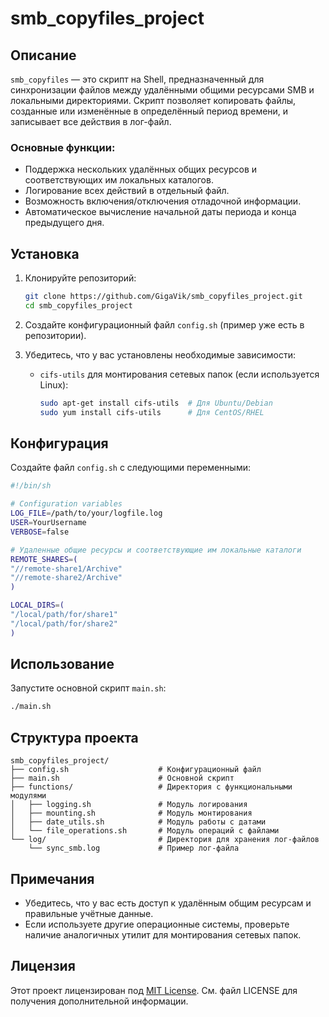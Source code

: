 # smb_copyfiles_project

## Описание

`smb_copyfiles` — это скрипт на Shell, предназначенный для синхронизации файлов между удалёнными общими ресурсами SMB и локальными директориями. Скрипт позволяет копировать файлы, созданные или изменённые в определённый период времени, и записывает все действия в лог-файл.

### Основные функции:
- Поддержка нескольких удалённых общих ресурсов и соответствующих им локальных каталогов.
- Логирование всех действий в отдельный файл.
- Возможность включения/отключения отладочной информации.
- Автоматическое вычисление начальной даты периода и конца предыдущего дня.

## Установка

1. Клонируйте репозиторий:
   ```sh
   git clone https://github.com/GigaVik/smb_copyfiles_project.git
   cd smb_copyfiles_project
   ```

2. Создайте конфигурационный файл `config.sh` (пример уже есть в репозитории).

3. Убедитесь, что у вас установлены необходимые зависимости:
   - `cifs-utils` для монтирования сетевых папок (если используется Linux):
     ```sh
     sudo apt-get install cifs-utils  # Для Ubuntu/Debian
     sudo yum install cifs-utils      # Для CentOS/RHEL
     ```

## Конфигурация

Создайте файл `config.sh` с следующими переменными:

```sh
#!/bin/sh

# Configuration variables
LOG_FILE=/path/to/your/logfile.log
USER=YourUsername
VERBOSE=false

# Удаленные общие ресурсы и соответствующие им локальные каталоги
REMOTE_SHARES=(
"//remote-share1/Archive"
"//remote-share2/Archive"
)

LOCAL_DIRS=(
"/local/path/for/share1"
"/local/path/for/share2"
)
```

## Использование

Запустите основной скрипт `main.sh`:

```sh
./main.sh
```

## Структура проекта

```
smb_copyfiles_project/
├── config.sh                    # Конфигурационный файл
├── main.sh                      # Основной скрипт
├── functions/                   # Директория с функциональными модулями
│   ├── logging.sh               # Модуль логирования
│   ├── mounting.sh              # Модуль монтирования
│   ├── date_utils.sh            # Модуль работы с датами
│   └── file_operations.sh       # Модуль операций с файлами
└── log/                         # Директория для хранения лог-файлов
    └── sync_smb.log             # Пример лог-файла
```

## Примечания

- Убедитесь, что у вас есть доступ к удалённым общим ресурсам и правильные учётные данные.
- Если используете другие операционные системы, проверьте наличие аналогичных утилит для монтирования сетевых папок.

## Лицензия

Этот проект лицензирован под [MIT License](LICENSE). См. файл LICENSE для получения дополнительной информации.
